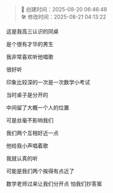<!-- timestamp inserted -->
> 📄 创建时间：2025-08-20 06:46:48  
> 🛠️ 修改时间：2025-08-21 04:13:22

这是我高三认识的同桌

是个很有才华的男生

我非常喜欢听他唱歌

很好听

印象比较深的一次是一次数学小考试

当时桌子是分开的

中间留了大概一个人的位置

可是丝毫不影响我们

我们两个互相好近一点

他给我小声唱着歌

我就认真的听

可能是我们两个挨得有点近了

数学老师过来让我们分开点 怕我们抄答案

